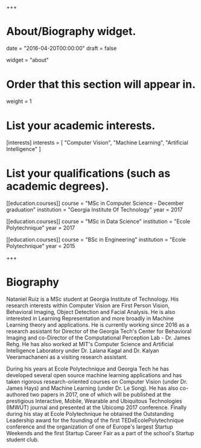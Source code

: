 +++
# About/Biography widget.

date = "2016-04-20T00:00:00"
draft = false

widget = "about"

# Order that this section will appear in.
weight = 1

# List your academic interests.
[interests]
  interests = [
    "Computer Vision",
    "Machine Learning",
    "Artificial Intelligence"
  ]

# List your qualifications (such as academic degrees).
[[education.courses]]
  course = "MSc in Computer Science - December graduation"
  institution = "Georgia Institute Of Technology"
  year = 2017

[[education.courses]]
  course = "MSc in Data Science"
  institution = "Ecole Polytechnique"
  year = 2017

[[education.courses]]
  course = "BSc in Engineering"
  institution = "Ecole Polytechnique"
  year = 2015

+++

# Biography

Nataniel Ruiz is a MSc student at Georgia Institute of Technology. His research interests within Computer Vision are First Person Vision, Behavioral Imaging, Object Detection and Facial Analysis. He is also interested in Learning Representation and more broadly in Machine Learning theory and applications. He is currently working since 2016 as a research assistant for Director of the Georgia Tech's Center for Behavioral Imaging and co-Director of the Computational Perception Lab - Dr. James Rehg. He has also worked at MIT's Computer Science and Artificial Intelligence Laboratory under Dr. Lalana Kagal and Dr. Kalyan Veeramachaneni as a visiting research assistant.

During his years at Ecole Polytechnique and Georgia Tech he has developed several open source machine learning applications and has taken rigorous research-oriented courses on Computer Vision (under Dr. James Hays) and Machine Learning (under Dr. Le Song). He has also co-authored two papers in 2017, one of which will be published at the prestigious Interactive, Mobile, Wearable and Ubiquitous Technologies (IMWUT) journal and presented at the Ubicomp 2017 conference. Finally during his stay at Ecole Polytechnique he obtained the Outstanding Leadership award for the founding of the first TEDxEcolePolytechnique conference and the organization of one of Europe's largest Startup Weekends and the first Startup Career Fair as a part of the school's Startup student club.
